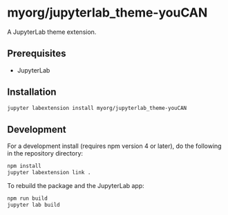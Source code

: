 # myorg/jupyterlab_theme-youCAN

A JupyterLab theme extension.

## Prerequisites

* JupyterLab

## Installation

```bash
jupyter labextension install myorg/jupyterlab_theme-youCAN
```

## Development

For a development install (requires npm version 4 or later), do the following in the repository directory:

```bash
npm install
jupyter labextension link .
```

To rebuild the package and the JupyterLab app:

```bash
npm run build
jupyter lab build
```
